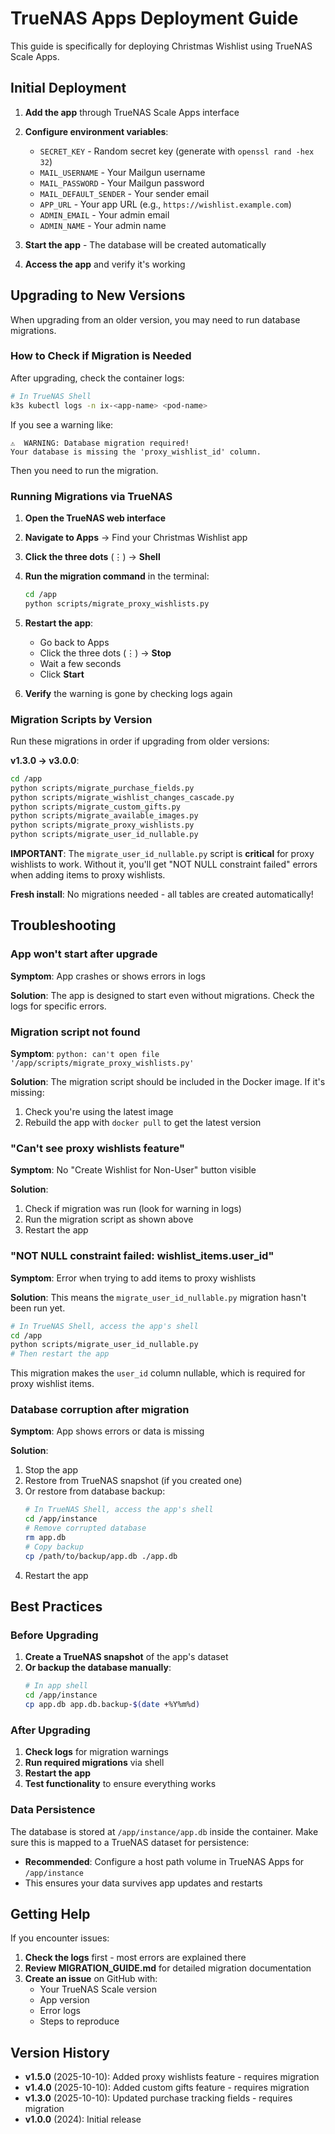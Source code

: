 # TrueNAS Apps Deployment Guide

This guide is specifically for deploying Christmas Wishlist using TrueNAS Scale Apps.

## Initial Deployment

1. **Add the app** through TrueNAS Scale Apps interface
2. **Configure environment variables**:
   - `SECRET_KEY` - Random secret key (generate with `openssl rand -hex 32`)
   - `MAIL_USERNAME` - Your Mailgun username
   - `MAIL_PASSWORD` - Your Mailgun password
   - `MAIL_DEFAULT_SENDER` - Your sender email
   - `APP_URL` - Your app URL (e.g., `https://wishlist.example.com`)
   - `ADMIN_EMAIL` - Your admin email
   - `ADMIN_NAME` - Your admin name

3. **Start the app** - The database will be created automatically

4. **Access the app** and verify it's working

## Upgrading to New Versions

When upgrading from an older version, you may need to run database migrations.

### How to Check if Migration is Needed

After upgrading, check the container logs:

```bash
# In TrueNAS Shell
k3s kubectl logs -n ix-<app-name> <pod-name>
```

If you see a warning like:
```
⚠️  WARNING: Database migration required!
Your database is missing the 'proxy_wishlist_id' column.
```

Then you need to run the migration.

### Running Migrations via TrueNAS

1. **Open the TrueNAS web interface**

2. **Navigate to Apps** → Find your Christmas Wishlist app

3. **Click the three dots** (⋮) → **Shell**

4. **Run the migration command** in the terminal:
   ```bash
   cd /app
   python scripts/migrate_proxy_wishlists.py
   ```

5. **Restart the app**:
   - Go back to Apps
   - Click the three dots (⋮) → **Stop**
   - Wait a few seconds
   - Click **Start**

6. **Verify** the warning is gone by checking logs again

### Migration Scripts by Version

Run these migrations in order if upgrading from older versions:

**v1.3.0 → v3.0.0**:
```bash
cd /app
python scripts/migrate_purchase_fields.py
python scripts/migrate_wishlist_changes_cascade.py
python scripts/migrate_custom_gifts.py
python scripts/migrate_available_images.py
python scripts/migrate_proxy_wishlists.py
python scripts/migrate_user_id_nullable.py
```

**IMPORTANT**: The `migrate_user_id_nullable.py` script is **critical** for proxy wishlists to work. Without it, you'll get "NOT NULL constraint failed" errors when adding items to proxy wishlists.

**Fresh install**: No migrations needed - all tables are created automatically!

## Troubleshooting

### App won't start after upgrade

**Symptom**: App crashes or shows errors in logs

**Solution**: The app is designed to start even without migrations. Check the logs for specific errors.

### Migration script not found

**Symptom**: `python: can't open file '/app/scripts/migrate_proxy_wishlists.py'`

**Solution**: The migration script should be included in the Docker image. If it's missing:
1. Check you're using the latest image
2. Rebuild the app with `docker pull` to get the latest version

### "Can't see proxy wishlists feature"

**Symptom**: No "Create Wishlist for Non-User" button visible

**Solution**:
1. Check if migration was run (look for warning in logs)
2. Run the migration script as shown above
3. Restart the app

### "NOT NULL constraint failed: wishlist_items.user_id"

**Symptom**: Error when trying to add items to proxy wishlists

**Solution**: This means the `migrate_user_id_nullable.py` migration hasn't been run yet.
```bash
# In TrueNAS Shell, access the app's shell
cd /app
python scripts/migrate_user_id_nullable.py
# Then restart the app
```

This migration makes the `user_id` column nullable, which is required for proxy wishlist items.

### Database corruption after migration

**Symptom**: App shows errors or data is missing

**Solution**:
1. Stop the app
2. Restore from TrueNAS snapshot (if you created one)
3. Or restore from database backup:
   ```bash
   # In TrueNAS Shell, access the app's shell
   cd /app/instance
   # Remove corrupted database
   rm app.db
   # Copy backup
   cp /path/to/backup/app.db ./app.db
   ```
4. Restart the app

## Best Practices

### Before Upgrading

1. **Create a TrueNAS snapshot** of the app's dataset
2. **Or backup the database manually**:
   ```bash
   # In app shell
   cd /app/instance
   cp app.db app.db.backup-$(date +%Y%m%d)
   ```

### After Upgrading

1. **Check logs** for migration warnings
2. **Run required migrations** via shell
3. **Restart the app**
4. **Test functionality** to ensure everything works

### Data Persistence

The database is stored at `/app/instance/app.db` inside the container. Make sure this is mapped to a TrueNAS dataset for persistence:

- **Recommended**: Configure a host path volume in TrueNAS Apps for `/app/instance`
- This ensures your data survives app updates and restarts

## Getting Help

If you encounter issues:

1. **Check the logs** first - most errors are explained there
2. **Review MIGRATION_GUIDE.md** for detailed migration documentation
3. **Create an issue** on GitHub with:
   - Your TrueNAS Scale version
   - App version
   - Error logs
   - Steps to reproduce

## Version History

- **v1.5.0** (2025-10-10): Added proxy wishlists feature - requires migration
- **v1.4.0** (2025-10-10): Added custom gifts feature - requires migration
- **v1.3.0** (2025-10-10): Updated purchase tracking fields - requires migration
- **v1.0.0** (2024): Initial release
